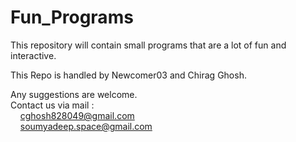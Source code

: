 # Fun_Programs
This repository will contain small programs that are a lot of fun and interactive.  
  
This Repo is handled by Newcomer03 and Chirag Ghosh.  
  
Any suggestions are welcome.  
Contact us via mail :  
&nbsp;&nbsp;&nbsp;&nbsp;cghosh828049@gmail.com  
&nbsp;&nbsp;&nbsp;&nbsp;soumyadeep.space@gmail.com  
